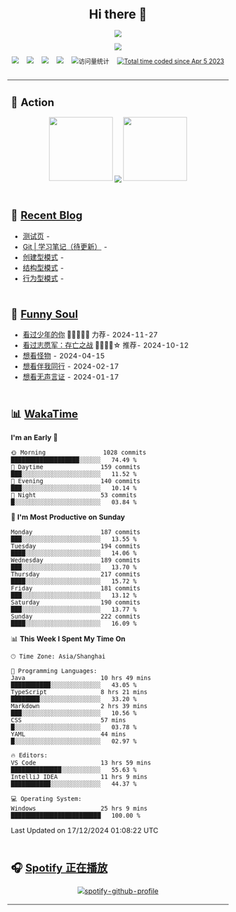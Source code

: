 <div align="center">

# Hi there 👋

<div align="center">

  <!-- dynamic typing effect 动态打字效果 -->
  <div align="center">
    <a href="https://lisir.me/">
      <img src="https://readme-typing-svg.herokuapp.com/?lines=今日事，今日毕;任何不能摧毁你的东西;都将使你更加强大;你需要掌控自己的生活;而不是被生活掌控&center=true&size=25">
    </a>
  </div>

  <!-- knock code pictures 敲代码的图片 -->
  <img order-radius="100px" src="https://cdn.jsdelivr.net/gh/wkwbk/wkwbk/assets/images/001.gif"><br>

  <!-- profile logo 个人资料徽标 -->
  <div align="center">
    <a href="https://lisir.me/" title="点击跳转"><img src="https://img.shields.io/badge/Blog-%E4%B8%AA%E4%BA%BA%E5%8D%9A%E5%AE%A2-red"></a>&emsp;
    <a href="https://photo.lisir.me/" title="点击跳转"><img src="https://img.shields.io/badge/Photo-%E6%97%B6%E5%85%89%E7%9B%B8%E5%86%8C-blue"></a>&emsp;
    <a href="https://cloud.lisir.me/" title="点击跳转"><img src="https://img.shields.io/badge/Cloud%20Disk-%E6%88%91%E7%9A%84%E4%BA%91%E7%9B%98-green"></a>&emsp;
    <a href="https://nz.lisir.me/" title="点击跳转"><img src="https://img.shields.io/badge/%E5%93%AA%E5%90%92-%E7%9B%91%E6%8E%A7%E9%9D%A2%E6%9D%BF-blueviolet"></a>&emsp;
    <!-- visitor -->
    <img src="https://komarev.com/ghpvc/?username=wkwbk&label=Views&color=orange&style=flat" alt="访问量统计" />&emsp;
    <a href="https://wakatime.com/@2237354f-824a-4472-ae76-c1eca96c8908"><img src="https://wakatime.com/badge/user/2237354f-824a-4472-ae76-c1eca96c8908.svg" alt="Total time coded since Apr 5 2023" /></a>
  </div>

</div>

<br>

<div align="center">

<table>

<tr><td>

## 🚀 Action

<!-- github-readme-streak-stats 连续提交代码天数记录 -->
<div align="center">
  <img width="145" src="https://cdn.jsdelivr.net/gh/wkwbk/wkwbk/assets/images/002.png">
  <img align="center" src="https://github-readme-stats.vercel.app/api?username=wkwbk&show_icons=true&theme=transparent">
  <img width="145" src="https://cdn.jsdelivr.net/gh/wkwbk/wkwbk/assets/images/001.png">
</div>

<br>

</td></tr>

<tr><td>

<!-- 近期博客 -->
## 📃 [Recent Blog](https://lisir.me/)

<!-- START_SECTION:blog -->
* <a href='https://lisir.me/test' target='_blank'>测试页</a> - 
* <a href='https://lisir.me/Notes/Git/00.Git-学习笔记' target='_blank'>Git | 学习笔记（待更新）</a> - 
* <a href='https://lisir.me/DP/创建型模式' target='_blank'>创建型模式</a> - 
* <a href='https://lisir.me/DP/结构型模式' target='_blank'>结构型模式</a> - 
* <a href='https://lisir.me/DP/行为型模式' target='_blank'>行为型模式</a> - 
<!-- END_SECTION:blog -->

</td></tr>

<tr><td>

<!-- 豆瓣 -->
## 🤾 [Funny Soul](https://movie.douban.com/people/li778057151)

<!-- START_SECTION:douban -->
* <a href='http://movie.douban.com/subject/30166972/' target='_blank'>看过少年的你</a> 🌟🌟🌟🌟🌟 力荐- 2024-11-27
* <a href='http://movie.douban.com/subject/36296618/' target='_blank'>看过志愿军：存亡之战</a> 🌟🌟🌟🌟☆ 推荐- 2024-10-12
* <a href='http://movie.douban.com/subject/35797709/' target='_blank'>想看怪物</a> - 2024-04-15
* <a href='http://movie.douban.com/subject/1292925/' target='_blank'>想看伴我同行</a> - 2024-02-17
* <a href='http://movie.douban.com/subject/1305858/' target='_blank'>想看无声言证</a> - 2024-01-17
<!-- END_SECTION:douban -->

</td></tr>

<tr><td>

<!-- wakatime 统计 -->
## 📊 [WakaTime](https://wakatime.com/@wkwbk)

<!--START_SECTION:waka-->
**I'm an Early 🐤** 

```text
🌞 Morning                1028 commits        ███████████████████░░░░░░   74.49 % 
🌆 Daytime                159 commits         ███░░░░░░░░░░░░░░░░░░░░░░   11.52 % 
🌃 Evening                140 commits         ███░░░░░░░░░░░░░░░░░░░░░░   10.14 % 
🌙 Night                  53 commits          █░░░░░░░░░░░░░░░░░░░░░░░░   03.84 % 
```
📅 **I'm Most Productive on Sunday** 

```text
Monday                   187 commits         ███░░░░░░░░░░░░░░░░░░░░░░   13.55 % 
Tuesday                  194 commits         ████░░░░░░░░░░░░░░░░░░░░░   14.06 % 
Wednesday                189 commits         ███░░░░░░░░░░░░░░░░░░░░░░   13.70 % 
Thursday                 217 commits         ████░░░░░░░░░░░░░░░░░░░░░   15.72 % 
Friday                   181 commits         ███░░░░░░░░░░░░░░░░░░░░░░   13.12 % 
Saturday                 190 commits         ███░░░░░░░░░░░░░░░░░░░░░░   13.77 % 
Sunday                   222 commits         ████░░░░░░░░░░░░░░░░░░░░░   16.09 % 
```


📊 **This Week I Spent My Time On** 

```text
🕑︎ Time Zone: Asia/Shanghai

💬 Programming Languages: 
Java                     10 hrs 49 mins      ███████████░░░░░░░░░░░░░░   43.05 % 
TypeScript               8 hrs 21 mins       ████████░░░░░░░░░░░░░░░░░   33.20 % 
Markdown                 2 hrs 39 mins       ███░░░░░░░░░░░░░░░░░░░░░░   10.56 % 
CSS                      57 mins             █░░░░░░░░░░░░░░░░░░░░░░░░   03.78 % 
YAML                     44 mins             █░░░░░░░░░░░░░░░░░░░░░░░░   02.97 % 

🔥 Editors: 
VS Code                  13 hrs 59 mins      ██████████████░░░░░░░░░░░   55.63 % 
IntelliJ IDEA            11 hrs 9 mins       ███████████░░░░░░░░░░░░░░   44.37 % 

💻 Operating System: 
Windows                  25 hrs 9 mins       █████████████████████████   100.00 % 
```


 Last Updated on 17/12/2024 01:08:22 UTC
<!--END_SECTION:waka-->

</td></tr>

<tr><td>

## 🎧 [Spotify 正在播放](https://open.spotify.com/user/31s4ftvnfnus65uynvxmxu7rkfom)

<div align="center">

  [![spotify-github-profile](https://spotify-github-profile.kittinanx.com/api/view?uid=31s4ftvnfnus65uynvxmxu7rkfom&cover_image=true&theme=default&show_offline=false&background_color=121212&interchange=true&bar_color_cover=true)](https://spotify-github-profile.kittinanx.com/api/view?uid=31s4ftvnfnus65uynvxmxu7rkfom&redirect=true)

</div>

</td></tr>

</table>

</div>

</div>
